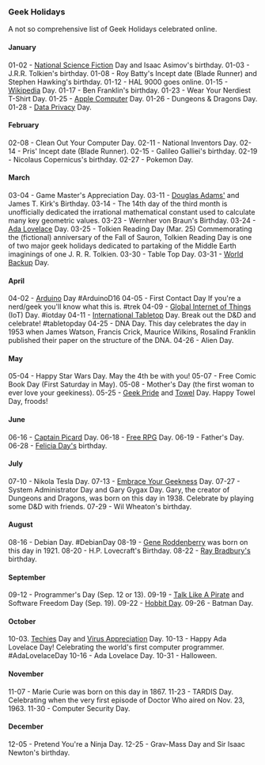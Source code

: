### Geek Holidays

A not so comprehensive list of Geek Holidays celebrated online. 

#### January
01-02 - [National Science Fiction](https://en.wikipedia.org/wiki/National_Science_Fiction_Day) Day and Isaac Asimov's birthday.
01-03 - J.R.R. Tolkien's birthday.
01-08 - Roy Batty's Incept date (Blade Runner) and Stephen Hawking's birthday.
01-12 - HAL 9000 goes online.
01-15 - [Wikipedia](https://en.wikipedia.org/wiki/Wikipedia:Wikipedia_Day) Day.
01-17 - Ben Franklin's birthday.
01-23 - Wear Your Nerdiest T-Shirt Day.
01-25 - [Apple Computer](https://en.wikipedia.org/wiki/Macintosh) Day.
01-26 - Dungeons & Dragons Day.
01-28 - [Data Privacy](https://en.wikipedia.org/wiki/Data_Privacy_Day) Day.

#### February
02-08 - Clean Out Your Computer Day.
02-11 - National Inventors Day.
02-14 - Pris' Incept date (Blade Runner).
02-15 - Galileo Galliei's birthday.
02-19 - Nicolaus Copernicus's birthday.
02-27 - Pokemon Day.

#### March
03-04 - Game Master's Appreciation Day.
03-11 - [Douglas Adams'](http://www.douglasadams.com/) and James T. Kirk's Birthday.
03-14 - The 14th day of the third month is unofficially dedicated the irrational mathematical constant used to calculate many key geometric values.
03-23 - Wernher von Braun's Birthday.
03-24 - [Ada Lovelace](http://findingada.com/about/) Day.
03-25 - Tolkien Reading Day (Mar. 25) Commemorating the (fictional) anniversary of the Fall of Sauron, Tolkien Reading Day is one of two major geek holidays dedicated to partaking of the Middle Earth imaginings of one J. R. R. Tolkien.
03-30 - Table Top Day.
03-31 - [World Backup](http://www.worldbackupday.com/en/) Day.

#### April
04-02 - [Arduino](https://day.arduino.cc/#/) Day #ArduinoD16
04-05 - First Contact Day If you're a nerd/geek you'll know what this is. #trek
04-09 - [Global Internet of Things](http://iotday.org) (IoT) Day. #iotday
04-11 - [International Tabletop](http://www.tabletopday.com) Day. Break out the D&D and celebrate! #tabletopday
04-25 - DNA Day. This day celebrates the day in 1953 when James Watson, Francis Crick, Maurice Wilkins, Rosalind Franklin published their paper on the structure of the DNA.
04-26 - Alien Day.
 
#### May
05-04 - Happy Star Wars Day. May the 4th be with you!
05-07 - Free Comic Book Day (First Saturday in May).
05-08 - Mother's Day (the first woman to ever love your geekiness).
05-25 - [Geek Pride](https://en.wikipedia.org/wiki/Geek_Pride_Day) and [Towel](https://en.wikipedia.org/wiki/Towel_Day) Day. Happy Towel Day, froods!

#### June
06-16 - [Captain Picard](http://memory-alpha.wikia.com/wiki/Captain_Picard_Day) Day.
06-18 - [Free RPG](http://www.freerpgday.com/) Day.
06-19 - Father's Day.
06-28 - [Felicia Day's](http://feliciaday.com/) birthday.

#### July
07-10 - Nikola Tesla Day.
07-13 - [Embrace Your Geekness](http://www.geek.com/news/its-embrace-your-geekness-day-1269590/) Day. 
07-27 - System Administrator Day and Gary Gygax Day. Gary, the creator of Dungeons and Dragons, was born on this day in 1938. Celebrate by playing some D&D with friends.
07-29 - Wil Wheaton's birthday.

#### August
08-16 - Debian Day. #DebianDay
08-19 - [Gene Roddenberry](https://en.wikipedia.org/wiki/Gene_Roddenberry) was born on this day in 1921.
08-20 - H.P. Lovecraft's Birthday.
08-22 - [Ray Bradbury's](http://www.raybradbury.com/) birthday.

#### September
09-12 - Programmer's Day (Sep. 12 or 13).
09-19 - [Talk Like A Pirate](https://en.wikipedia.org/wiki/International_Talk_Like_a_Pirate_Day) and Software Freedom Day (Sep. 19).
09-22 - [Hobbit Day](https://en.wikipedia.org/wiki/Hobbit_Day). 
09-26 - Batman Day.

#### October
10-03. [Techies](http://www.holidayinsights.com/moreholidays/October/techiesday.htm) Day and [Virus Appreciation](http://www.holidayinsights.com/moreholidays/October/virusappreciation.htm) Day.
10-13 - Happy Ada Lovelace Day! Celebrating the world's first computer programmer. #AdaLovelaceDay
10-16 - Ada Lovelace Day.
10-31 - Halloween.

#### November
11-07 - Marie Curie was born on this day in 1867.
11-23 - TARDIS Day. Celebrating when the very first episode of Doctor Who aired on Nov. 23, 1963.
11-30 - Computer Security Day.

#### December
12-05 - Pretend You're a Ninja Day.
12-25 - Grav-Mass Day and Sir Isaac Newton's birthday.